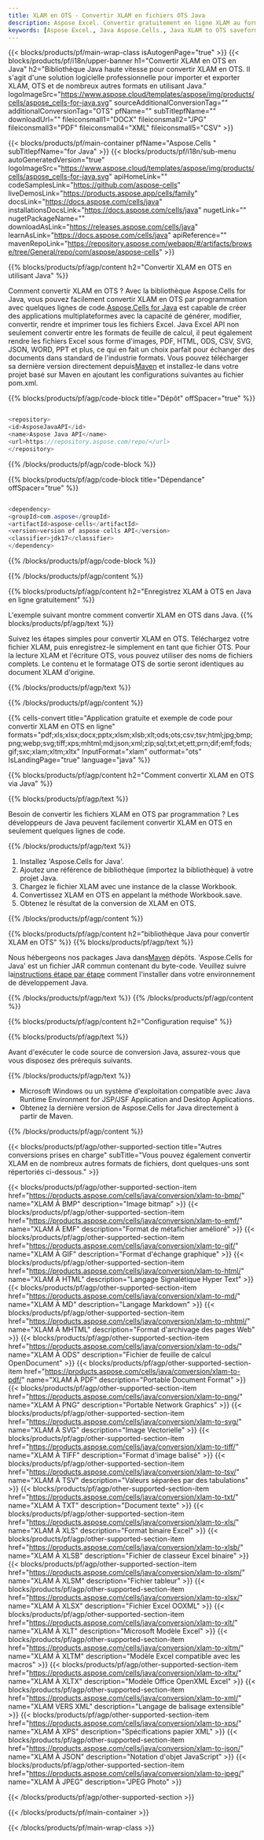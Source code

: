 ```yaml
---
title: XLAM en OTS - Convertir XLAM en fichiers OTS Java
description: Aspose Excel. Convertir gratuitement en ligne XLAM au format de sauvegarde OTS. Java XLAM au format OTS. Enregistrez XLAM comme OTS dans Java.
keywords: [Aspose Excel., Java Aspose.Cells., Java XLAM to OTS saveformat., Free Online XLAM to OTS Converter]
---
```

{{< blocks/products/pf/main-wrap-class isAutogenPage="true" >}}
{{< blocks/products/pf/i18n/upper-banner h1="Convertir XLAM en OTS en Java" h2="Bibliothèque Java haute vitesse pour convertir XLAM en OTS. Il s\'agit d\'une solution logicielle professionnelle pour importer et exporter XLAM, OTS et de nombreux autres formats en utilisant Java." logoImageSrc="https://www.aspose.cloud/templates/aspose/img/products/cells/aspose_cells-for-java.svg" sourceAdditionalConversionTag="" additionalConversionTag="OTS" pfName="" subTitlepfName="" downloadUrl="" fileiconsmall1="DOCX" fileiconsmall2="JPG" fileiconsmall3="PDF" fileiconsmall4="XML" fileiconsmall5="CSV" >}}

{{< blocks/products/pf/main-container pfName="Aspose.Cells " subTitlepfName="for Java" >}}
{{< blocks/products/pf/i18n/sub-menu autoGeneratedVersion="true" logoImageSrc="https://www.aspose.cloud/templates/aspose/img/products/cells/aspose_cells-for-java.svg" apiHomeLink="" codeSamplesLink="https://github.com/aspose-cells" liveDemosLink="https://products.aspose.app/cells/family" docsLink="https://docs.aspose.com/cells/java" installationsDocsLink="https://docs.aspose.com/cells/java" nugetLink="" nugetPackageName="" downloadAsLink="https://releases.aspose.com/cells/java" learnAsLink="https://docs.aspose.com/cells/java" apiReference="" mavenRepoLink="https://repository.aspose.com/webapp/#/artifacts/browse/tree/General/repo/com/aspose/aspose-cells" >}}


{{% blocks/products/pf/agp/content h2="Convertir XLAM en OTS en utilisant Java" %}}

 Comment convertir XLAM en OTS ? Avec la bibliothèque Aspose.Cells for Java, vous pouvez facilement convertir XLAM en OTS par programmation avec quelques lignes de code.[Aspose.Cells for Java](https://products.aspose.com/cells/java) est capable de créer des applications multiplateformes avec la capacité de générer, modifier, convertir, rendre et imprimer tous les fichiers Excel. Java Excel API non seulement convertir entre les formats de feuille de calcul, il peut également rendre les fichiers Excel sous forme d'images, PDF, HTML, ODS, CSV, SVG, JSON, WORD, PPT et plus, ce qui en fait un choix parfait pour échanger des documents dans standard de l'industrie formats. Vous pouvez télécharger sa dernière version directement depuis[Maven](https://repository.aspose.com/webapp/#/artifacts/browse/tree/General/repo/com/aspose/aspose-cells) et installez-le dans votre projet basé sur Maven en ajoutant les configurations suivantes au fichier pom.xml.

{{% blocks/products/pf/agp/code-block title="Dépôt" offSpacer="true" %}}

```cs

<repository>
<id>AsposeJavaAPI</id>
<name>Aspose Java API</name>
<url>https://repository.aspose.com/repo/</url>
</repository>

```

{{% /blocks/products/pf/agp/code-block %}}

{{% blocks/products/pf/agp/code-block title="Dépendance" offSpacer="true" %}}

```cs

<dependency>
<groupId>com.aspose</groupId>
<artifactId>aspose-cells</artifactId>
<version>version of aspose-cells API</version>
<classifier>jdk17</classifier>
</dependency>

```

{{% /blocks/products/pf/agp/code-block %}}

{{% /blocks/products/pf/agp/content %}}

{{% blocks/products/pf/agp/content h2="Enregistrez XLAM à OTS en Java en ligne gratuitement" %}}

L'exemple suivant montre comment convertir XLAM en OTS dans Java.
{{% blocks/products/pf/agp/text %}}

Suivez les étapes simples pour convertir XLAM en OTS. Téléchargez votre fichier XLAM, puis enregistrez-le simplement en tant que fichier OTS. Pour la lecture XLAM et l'écriture OTS, vous pouvez utiliser des noms de fichiers complets. Le contenu et le formatage OTS de sortie seront identiques au document XLAM d'origine.

{{% /blocks/products/pf/agp/text %}}

{{% /blocks/products/pf/agp/content %}}

{{% cells-convert title="Application gratuite et exemple de code pour convertir XLAM en OTS en ligne" formats="pdf;xls;xlsx;docx;pptx;xlsm;xlsb;xlt;ods;ots;csv;tsv;html;jpg;bmp;png;webp;svg;tiff;xps;mhtml;md;json;xml;zip;sql;txt;et;ett;prn;dif;emf;fods;gif;sxc;xlam;xltm;xltx" InputFormat="xlam" outformat="ots" IsLandingPage="true" language="java" %}}

{{% blocks/products/pf/agp/content h2="Comment convertir XLAM en OTS via Java" %}}

{{% blocks/products/pf/agp/text %}}

Besoin de convertir les fichiers XLAM en OTS par programmation ? Les développeurs de Java peuvent facilement convertir XLAM en OTS en seulement quelques lignes de code.

{{% /blocks/products/pf/agp/text %}}

1.  Installez 'Aspose.Cells for Java'.
1.  Ajoutez une référence de bibliothèque (importez la bibliothèque) à votre projet Java.
1.  Chargez le fichier XLAM avec une instance de la classe Workbook.
1.  Convertissez XLAM en OTS en appelant la méthode Workbook.save.
1.  Obtenez le résultat de la conversion de XLAM en OTS.

{{% /blocks/products/pf/agp/content %}}

{{% blocks/products/pf/agp/content h2="bibliothèque Java pour convertir XLAM en OTS" %}}
{{% blocks/products/pf/agp/text %}}

 Nous hébergeons nos packages Java dans[Maven](https://repository.aspose.com/webapp/#/artifacts/browse/tree/General/repo/com/aspose/aspose-cells) dépôts. 'Aspose.Cells for Java' est un fichier JAR commun contenant du byte-code. Veuillez suivre la[instructions étape par étape](https://docs.aspose.com/cells/java/installation/) comment l'installer dans votre environnement de développement Java.

{{% /blocks/products/pf/agp/text %}}
{{% /blocks/products/pf/agp/content %}}

{{% blocks/products/pf/agp/content h2="Configuration requise" %}}

{{% blocks/products/pf/agp/text %}}

 Avant d'exécuter le code source de conversion Java, assurez-vous que vous disposez des prérequis suivants.

{{% /blocks/products/pf/agp/text %}}

- Microsoft Windows ou un système d'exploitation compatible avec Java Runtime Environment for JSP/JSF Application and Desktop Applications.
- Obtenez la dernière version de Aspose.Cells for Java directement à partir de Maven.

{{% /blocks/products/pf/agp/content %}}


{{< blocks/products/pf/agp/other-supported-section title="Autres conversions prises en charge" subTitle="Vous pouvez également convertir XLAM en de nombreux autres formats de fichiers, dont quelques-uns sont répertoriés ci-dessous." >}}

{{< blocks/products/pf/agp/other-supported-section-item href="https://products.aspose.com/cells/java/conversion/xlam-to-bmp/" name="XLAM À BMP" description="Image bitmap" >}}
{{< blocks/products/pf/agp/other-supported-section-item href="https://products.aspose.com/cells/java/conversion/xlam-to-emf/" name="XLAM À EMF" description="Format de métafichier amélioré" >}}
{{< blocks/products/pf/agp/other-supported-section-item href="https://products.aspose.com/cells/java/conversion/xlam-to-gif/" name="XLAM À GIF" description="Format d\'échange graphique" >}}
{{< blocks/products/pf/agp/other-supported-section-item href="https://products.aspose.com/cells/java/conversion/xlam-to-html/" name="XLAM À HTML" description="Langage Signalétique Hyper Text" >}}
{{< blocks/products/pf/agp/other-supported-section-item href="https://products.aspose.com/cells/java/conversion/xlam-to-md/" name="XLAM À MD" description="Langage Markdown" >}}
{{< blocks/products/pf/agp/other-supported-section-item href="https://products.aspose.com/cells/java/conversion/xlam-to-mhtml/" name="XLAM À MHTML" description="Format d\'archivage des pages Web" >}}
{{< blocks/products/pf/agp/other-supported-section-item href="https://products.aspose.com/cells/java/conversion/xlam-to-ods/" name="XLAM À ODS" description="Fichier de feuille de calcul OpenDocument" >}}
{{< blocks/products/pf/agp/other-supported-section-item href="https://products.aspose.com/cells/java/conversion/xlam-to-pdf/" name="XLAM À PDF" description="Portable Document Format" >}}
{{< blocks/products/pf/agp/other-supported-section-item href="https://products.aspose.com/cells/java/conversion/xlam-to-png/" name="XLAM À PNG" description="Portable Network Graphics" >}}
{{< blocks/products/pf/agp/other-supported-section-item href="https://products.aspose.com/cells/java/conversion/xlam-to-svg/" name="XLAM À SVG" description="Image Vectorielle" >}}
{{< blocks/products/pf/agp/other-supported-section-item href="https://products.aspose.com/cells/java/conversion/xlam-to-tiff/" name="XLAM À TIFF" description="Format d\'image balisé" >}}
{{< blocks/products/pf/agp/other-supported-section-item href="https://products.aspose.com/cells/java/conversion/xlam-to-tsv/" name="XLAM À TSV" description="Valeurs séparées par des tabulations" >}}
{{< blocks/products/pf/agp/other-supported-section-item href="https://products.aspose.com/cells/java/conversion/xlam-to-txt/" name="XLAM À TXT" description="Document texte" >}}
{{< blocks/products/pf/agp/other-supported-section-item href="https://products.aspose.com/cells/java/conversion/xlam-to-xls/" name="XLAM À XLS" description="Format binaire Excel" >}}
{{< blocks/products/pf/agp/other-supported-section-item href="https://products.aspose.com/cells/java/conversion/xlam-to-xlsb/" name="XLAM À XLSB" description="Fichier de classeur Excel binaire" >}}
{{< blocks/products/pf/agp/other-supported-section-item href="https://products.aspose.com/cells/java/conversion/xlam-to-xlsm/" name="XLAM À XLSM" description="Fichier tableur" >}}
{{< blocks/products/pf/agp/other-supported-section-item href="https://products.aspose.com/cells/java/conversion/xlam-to-xlsx/" name="XLAM À XLSX" description="Fichier Excel OOXML" >}}
{{< blocks/products/pf/agp/other-supported-section-item href="https://products.aspose.com/cells/java/conversion/xlam-to-xlt/" name="XLAM À XLT" description="Microsoft Modèle Excel" >}}
{{< blocks/products/pf/agp/other-supported-section-item href="https://products.aspose.com/cells/java/conversion/xlam-to-xltm/" name="XLAM À XLTM" description="Modèle Excel compatible avec les macros" >}}
{{< blocks/products/pf/agp/other-supported-section-item href="https://products.aspose.com/cells/java/conversion/xlam-to-xltx/" name="XLAM À XLTX" description="Modèle Office OpenXML Excel" >}}
{{< blocks/products/pf/agp/other-supported-section-item href="https://products.aspose.com/cells/java/conversion/xlam-to-xml/" name="XLAM VERS XML" description="Langage de balisage extensible" >}}
{{< blocks/products/pf/agp/other-supported-section-item href="https://products.aspose.com/cells/java/conversion/xlam-to-xps/" name="XLAM À XPS" description="Spécifications papier XML" >}}
{{< blocks/products/pf/agp/other-supported-section-item href="https://products.aspose.com/cells/java/conversion/xlam-to-json/" name="XLAM À JSON" description="Notation d\'objet JavaScript" >}}
{{< blocks/products/pf/agp/other-supported-section-item href="https://products.aspose.com/cells/java/conversion/xlam-to-jpeg/" name="XLAM À JPEG" description="JPEG Photo" >}}

{{< /blocks/products/pf/agp/other-supported-section >}}

{{< /blocks/products/pf/main-container >}}
    
{{< /blocks/products/pf/main-wrap-class >}}
